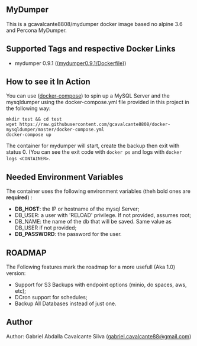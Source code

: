 MyDumper
--------

This is a gcavalcante8808/mydumper docker image based no alpine 3.6 and Percona MyDumper.

Supported Tags and respective Docker Links
------------------------------------------

 * mydumper 0.9.1 (([mydumper0.9.1/Dockerfile](https://github.com/gcavalcante8808/docker-mydumper/blob/0.9.1/Dockerfile)))

How to see it In Action
-----------------------

You can use ([docker-compose](https://docs.docker.com/compose/install/)) to spin up a MySQL Server and the mysqldumper using the docker-compose.yml file provided in this project in the following way:

```
mkdir test && cd test
wget https://raw.githubusercontent.com/gcavalcante8808/docker-mysqldumper/master/docker-compose.yml
docker-compose up
```

The container for mydumper will start, create the backup then exit with status 0. (You can see the exit code with `docker ps` and logs with `docker logs <CONTAINER>`.


Needed Environment Variables
----------------------------

The container uses the following environment variables (theh bold ones are **required**) :

 * **DB_HOST**: the IP or hostname of the mysql Server;
 * DB_USER: a user with 'RELOAD' privilege. If not provided, assumes root;
 * DB_NAME: the name of the db that will be saved. Same value as DB_USER if not provided;
 * **DB_PASSWORD**: the password for the user.

ROADMAP
-------

The Following features mark the roadmap for a more usefull (Aka 1.0) version:

 * Support for S3 Backups with endpoint options (minio, do spaces, aws, etc);
 * DCron support for schedules;
 * Backup All Databases instead of just one.

Author
------

Author: Gabriel Abdalla Cavalcante Silva (gabriel.cavalcante88@gmail.com)
